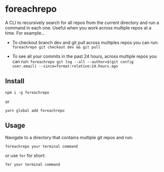 # foreachrepo

A CLI to recursively search for all repos from the current directory and run a command in each one. Useful when you work across multiple repos at a time. For example...

-   To checkout branch dev and git pull across multiples repos you can run:
    `foreachrepo git checkout dev && git pull`

-   To see all your commits in the past 24 hours, across multiple repos you can run:
    `foreachrepo git log --all --author=$(git config user.email) --since=format:relative:24.hours.ago`

## Install

`npm i -g foreachrepo`

or

`yarn global add foreachrepo`

## Usage

Navigate to a directory that contains multiple git repos and run:

`foreachrepo your terminal command`

or use `fer` for short:

`fer your terminal command`
